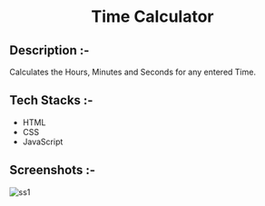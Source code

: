# <p align="center">Time Calculator</p> 

## Description :-

Calculates the Hours, Minutes and Seconds for any entered Time.

## Tech Stacks :-

- HTML
- CSS
- JavaScript

## Screenshots :-

![ss1](https://github.com/Rakesh9100/CalcDiverse/assets/98605616/1b8bc2de-0239-47b7-92a0-af3eb7bc8990)
